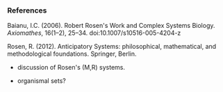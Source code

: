 ### References  
Baianu, I.C. (2006). Robert Rosen's Work and Complex Systems Biology. _Axiomathes_, 16(1–2), 25–34. doi:10.1007/s10516-005-4204-z

Rosen, R. (2012). Anticipatory Systems: philosophical, mathematical, and methodological foundations. Springer, Berlin.

* discussion of Rosen's (M,R) systems.

* organismal sets? 

